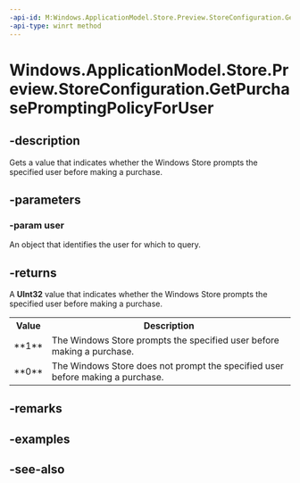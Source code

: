 ----api-id: M:Windows.ApplicationModel.Store.Preview.StoreConfiguration.GetPurchasePromptingPolicyForUser(Windows.System.User)
-api-type: winrt method
---<!-- Method syntaxpublic Windows.Foundation.IReference<uint> GetPurchasePromptingPolicyForUser(Windows.System.User user)--># Windows.ApplicationModel.Store.Preview.StoreConfiguration.GetPurchasePromptingPolicyForUser## -descriptionGets a value that indicates whether the Windows Store prompts the specified user before making a purchase.## -parameters### -param userAn object that identifies the user for which to query.## -returnsA **UInt32** value that indicates whether the Windows Store prompts the specified user before making a purchase. <table>   <tr><th>Value</th><th>Description</th></tr>   <tr><td>**1**</td><td>The Windows Store prompts the specified user before making a purchase.</td></tr>   <tr><td>**0**</td><td>The Windows Store does not prompt the specified user before making a purchase.</td></tr></table>## -remarks## -examples## -see-also